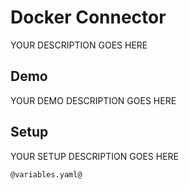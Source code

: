 # Docker Connector

YOUR DESCRIPTION GOES HERE

## Demo

YOUR DEMO DESCRIPTION GOES HERE

## Setup

YOUR SETUP DESCRIPTION GOES HERE

```
@variables.yaml@
```
